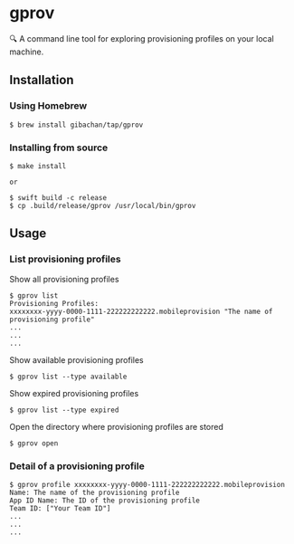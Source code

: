 # gprov

🔍 A command line tool for exploring provisioning profiles on your local machine.

## Installation

### Using Homebrew

```
$ brew install gibachan/tap/gprov
```

### Installing from source

```
$ make install

or

$ swift build -c release
$ cp .build/release/gprov /usr/local/bin/gprov
```

## Usage

### List provisioning profiles

Show all provisioning profiles

```
$ gprov list                                  
Provisioning Profiles:
xxxxxxxx-yyyy-0000-1111-222222222222.mobileprovision "The name of provisioning profile"
...
...
...
```

Show available provisioning profiles

```
$ gprov list --type available 
```

Show expired provisioning profiles

```
$ gprov list --type expired 
```

Open the directory where provisioning profiles are stored

```
$ gprov open
```

### Detail of a provisioning profile

```
$ gprov profile xxxxxxxx-yyyy-0000-1111-222222222222.mobileprovision
Name: The name of the provisioning profile
App ID Name: The ID of the provisioning profile
Team ID: ["Your Team ID"]
...
...
...
```
